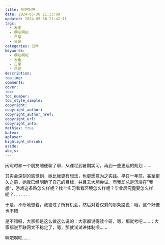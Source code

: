 ```yaml
---
title: 啊吧啊吧
date: 2024-05-30 21:33:09
updated: 2024-05-30 21:42:11
tags:
  - 发电
  - 啊吧啊吧
  - 日常
  - 日记
categories: 日常
keywords:
  - 啊吧啊吧
  - 发电
  - 日常
  - 日记
description: 
top_img:
comments:
cover:
toc:
toc_number:
toc_style_simple:
copyright:
copyright_author:
copyright_author_href:
copyright_url:
copyright_info:
mathjax: true
katex:
aplayer:
highlight_shrink:
aside:
abcjs:
---
```


闲暇时和一个朋友随便聊了聊，从课程到暑期实习，再到一些更远的规划 ......

其实会深刻的感觉到，她比我更有想法，也更愿意为之实践。早在一年前，甚至更久之前，她就已经明确了自己的目标，并且去大胆尝试。而我却总是沉浸在”我想“，游戏这条路怎么样呢？找个实习看看环境怎么样呢？毕业后究竟要怎么样呢？. . . . . . .

于是，不断地想着，我错过了所有机会，然后对着仅剩的那条路说：哦，这个好像也不错

是不错呀，大家都是这么做这么说的：大家都说得读个研，嗯，那就考吧......；大家都说互联网太不稳定了，嗯，那就试试进体制呗......

啊吧啊吧......



